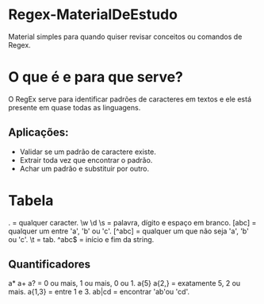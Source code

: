 # Regex-MaterialDeEstudo
Material simples para quando quiser revisar conceitos ou comandos de Regex. 

# O que é e para que serve?

O RegEx serve para identificar padrões de caracteres em textos e ele está presente em quase todas as linguagens.

## Aplicações:
* Validar se um padrão de caractere existe.
* Extrair toda vez que encontrar o padrão.
* Achar um padrão e substituir por outro.

# Tabela

. = qualquer caracter.
\w \d \s = palavra, dígito e espaço em branco.
[abc] = qualquer um entre 'a', 'b' ou 'c'.
[^abc] = qualquer um que não seja 'a', 'b' ou 'c'.
\t = tab.
^abc$ = início e fim da string.

## Quantificadores
a* a+ a? = 0 ou mais, 1 ou mais, 0 ou 1.
a{5} a{2,} = exatamente 5, 2 ou mais.
a{1,3} = entre 1 e 3.
ab|cd = encontrar 'ab'ou 'cd'.

